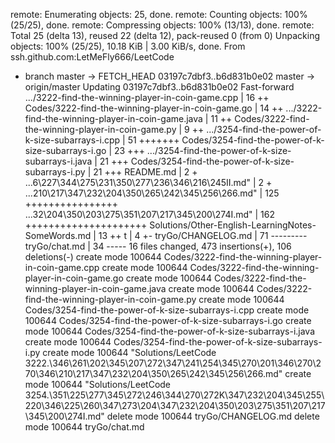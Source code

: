 <!--
 * @Author: LetMeFly
 * @Date: 2024-11-07 12:08:27
 * @LastEditors: LetMeFly.xyz
 * @LastEditTime: 2024-11-07 12:08:27
-->
remote: Enumerating objects: 25, done.
remote: Counting objects: 100% (25/25), done.
remote: Compressing objects: 100% (13/13), done.
remote: Total 25 (delta 13), reused 22 (delta 12), pack-reused 0 (from 0)
Unpacking objects: 100% (25/25), 10.18 KiB | 3.00 KiB/s, done.
From ssh.github.com:LetMeFly666/LeetCode
 * branch                    master     -> FETCH_HEAD
   03197c7dbf3..b6d831b0e02  master     -> origin/master
Updating 03197c7dbf3..b6d831b0e02
Fast-forward
 .../3222-find-the-winning-player-in-coin-game.cpp  |  16 ++
 Codes/3222-find-the-winning-player-in-coin-game.go |  14 ++
 .../3222-find-the-winning-player-in-coin-game.java |  11 ++
 Codes/3222-find-the-winning-player-in-coin-game.py |   9 ++
 .../3254-find-the-power-of-k-size-subarrays-i.cpp  |  51 +++++++
 Codes/3254-find-the-power-of-k-size-subarrays-i.go |  23 +++
 .../3254-find-the-power-of-k-size-subarrays-i.java |  21 +++
 Codes/3254-find-the-power-of-k-size-subarrays-i.py |  21 +++
 README.md                                          |   2 +
 ...6\227\344\275\231\350\277\236\346\216\245II.md" |   2 +
 ...210\217\347\232\204\350\265\242\345\256\266.md" | 125 ++++++++++++++++
 ...32\204\350\203\275\351\207\217\345\200\274I.md" | 162 +++++++++++++++++++++
 Solutions/Other-English-LearningNotes-SomeWords.md |  13 ++
 t                                                  |   4 +-
 tryGo/CHANGELOG.md                                 |  71 ---------
 tryGo/chat.md                                      |  34 -----
 16 files changed, 473 insertions(+), 106 deletions(-)
 create mode 100644 Codes/3222-find-the-winning-player-in-coin-game.cpp
 create mode 100644 Codes/3222-find-the-winning-player-in-coin-game.go
 create mode 100644 Codes/3222-find-the-winning-player-in-coin-game.java
 create mode 100644 Codes/3222-find-the-winning-player-in-coin-game.py
 create mode 100644 Codes/3254-find-the-power-of-k-size-subarrays-i.cpp
 create mode 100644 Codes/3254-find-the-power-of-k-size-subarrays-i.go
 create mode 100644 Codes/3254-find-the-power-of-k-size-subarrays-i.java
 create mode 100644 Codes/3254-find-the-power-of-k-size-subarrays-i.py
 create mode 100644 "Solutions/LeetCode 3222.\346\261\202\345\207\272\347\241\254\345\270\201\346\270\270\346\210\217\347\232\204\350\265\242\345\256\266.md"
 create mode 100644 "Solutions/LeetCode 3254.\351\225\277\345\272\246\344\270\272K\347\232\204\345\255\220\346\225\260\347\273\204\347\232\204\350\203\275\351\207\217\345\200\274I.md"
 delete mode 100644 tryGo/CHANGELOG.md
 delete mode 100644 tryGo/chat.md